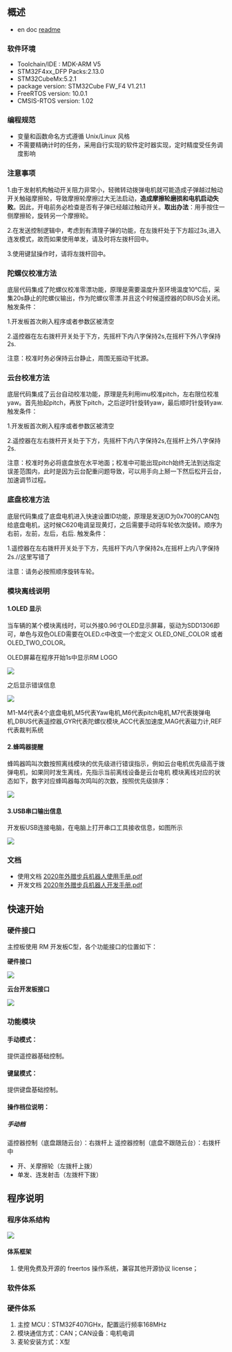 ## 概述

- en doc   [readme](doc/en/readme.md)

### 软件环境

 - Toolchain/IDE : MDK-ARM V5
 - STM32F4xx_DFP Packs:2.13.0
 - STM32CubeMx:5.2.1
 - package version: STM32Cube FW_F4 V1.21.1
 - FreeRTOS version: 10.0.1
 - CMSIS-RTOS version: 1.02

### 编程规范

- 变量和函数命名方式遵循 Unix/Linux 风格
- 不需要精确计时的任务，采用自行实现的软件定时器实现，定时精度受任务调度影响

### 注意事项

1.由于发射机构触动开关阻力非常小，轻微转动拨弹电机就可能造成子弹越过触动开关触碰摩擦轮，导致摩擦轮摩擦过大无法启动，**造成摩擦轮磨损和电机启动失败**。因此，开电前务必检查是否有子弹已经越过触动开关。**取出办法**：用手按住一侧摩擦轮，旋转另一个摩擦轮。

2.在发送控制逻辑中，考虑到有清理子弹的功能，在左拨杆处于下方超过3s,进入连发模式，故而如果使用单发，请及时将左拨杆回中。

3.使用键鼠操作时，请将左拨杆回中。

### 陀螺仪校准方法

底层代码集成了陀螺仪校准零漂功能，原理是需要温度升至环境温度10℃后，采集20s静止的陀螺仪输出，作为陀螺仪零漂.并且这个时候遥控器的DBUS会关闭。
触发条件：

1.开发板首次刷入程序或者参数区被清空

2.遥控器在左右拨杆开关处于下方，先摇杆下内八字保持2s,在摇杆下外八字保持2s.

注意：校准时务必保持云台静止，周围无振动干扰源。

### 云台校准方法

底层代码集成了云台自动校准功能，原理是先利用imu校准pitch，左右限位校准yaw。首先抬起pitch，再放下pitch，之后逆时针旋转yaw，最后顺时针旋转yaw.
触发条件：

1.开发板首次刷入程序或者参数区被清空

2.遥控器在左右拨杆开关处于下方，先摇杆下内八字保持2s,在摇杆上外八字保持2s.

注意：校准时务必将底盘放在水平地面；校准中可能出现pitch始终无法到达指定误差范围内，此时是因为云台配重问题导致，可以用手向上掰一下然后松开云台，加速调节过程。



### 底盘校准方法

底层代码集成了底盘电机进入快速设置ID功能，原理是发送ID为0x700的CAN包给底盘电机，这时候C620电调呈现黄灯，之后需要手动将车轮依次旋转。顺序为右前，左前，左后，右后.
触发条件：

1.遥控器在左右拨杆开关处于下方，先摇杆下内八字保持2s,在摇杆上内八字保持2s.//这里写错了

注意：请务必按照顺序旋转车轮。



### 模块离线说明
#### 1.OLED 显示

当车辆的某个模块离线时，可以外接0.96寸OLED显示屏幕，驱动为SDD1306即可，单色与双色OLED需要在OLED.c中改变一个宏定义 OLED_ONE_COLOR 或者 OLED_TWO_COLOR。

OLED屏幕在程序开始1s中显示RM LOGO

![](doc/image/RoboMaster_logo.png)

之后显示错误信息


![](doc/image/error_show.png)


M1-M4代表4个底盘电机,M5代表Yaw电机,M6代表pitch电机,M7代表拨弹电机,DBUS代表遥控器,GYR代表陀螺仪模块,ACC代表加速度,MAG代表磁力计,REF代表裁判系统

#### 2.蜂鸣器提醒

蜂鸣器鸣叫次数按照离线模块的优先级进行错误指示，例如云台电机优先级高于拨弹电机，如果同时发生离线，先指示当前离线设备是云台电机
模块离线对应的状态如下，数字对应蜂鸣器每次鸣叫的次数，按照优先级排序：

![](doc/image/buzzer_warning.png)

#### 3.USB串口输出信息

开发板USB连接电脑，在电脑上打开串口工具接收信息，如图所示

![](doc/image/usb_warning.png)



### 文档

- 使用文档  [2020年外赠步兵机器人使用手册.pdf](doc/cn/2020年外赠步兵机器人使用手册.pdf)
- 开发文档 [2020年外赠步兵机器人开发手册.pdf](doc/cn/2020年外赠步兵机器人开发手册.pdf)

## 快速开始

### 硬件接口

主控板使用 RM 开发板C型，各个功能接口的位置如下：

**硬件接口**

![](doc/image/handware.png)

**云台开发板接口**

![](doc/image/board_handware.png)


### 功能模块

#### 手动模式：

提供遥控器基础控制。

#### 键鼠模式：

提供键盘基础控制。

#### 操作档位说明：

##### 手动档

遥控器控制（底盘跟随云台）：右拨杆上
遥控器控制（底盘不跟随云台）：右拨杆中

- 开、关摩擦轮（左拨杆上拨）
- 单发、连发射击（左拨杆下拨）

## 程序说明

### 程序体系结构
![](doc/image/software_system.png)

#### 体系框架

1. 使用免费及开源的 freertos 操作系统，兼容其他开源协议 license；




### 软件体系


### 硬件体系

1. 主控 MCU：STM32F407IGHx，配置运行频率168MHz
2. 模块通信方式：CAN；CAN设备：电机电调
3. 麦轮安装方式：X型

